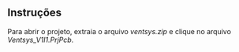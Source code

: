 ## Instruções

Para abrir o projeto, extraia o arquivo _ventsys.zip_ e clique no arquivo _Ventsys_V1I1.PrjPcb_.